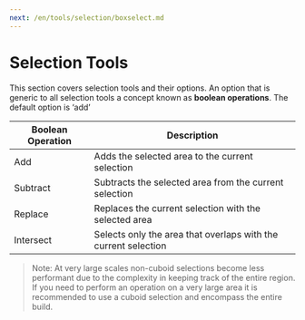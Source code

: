 ```yaml
---
next: /en/tools/selection/boxselect.md
---
```


# Selection Tools

This section covers selection tools and their options. An option that is generic to all selection tools a concept known as **boolean operations**. The default option is ‘add’

| Boolean Operation | Description |
| --- | --- |
| Add | Adds the selected area to the current selection |
| Subtract | Subtracts the selected area from the current selection |
| Replace | Replaces the current selection with the selected area |
| Intersect | Selects only the area that overlaps with the current selection |

> Note: At very large scales non-cuboid selections become less performant due to the complexity in keeping track of the entire region. If you need to perform an operation on a very large area it is recommended to use a cuboid selection and encompass the entire build.
